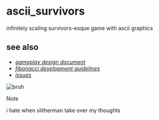 # ascii_survivors
infinitely scaling survivors-esque game with ascii graphics

## see also
* _[gameplay design document](https://github.com/proficiency/ascii_survivors/blob/main/gameplay.md)_
* _[fibonacci development guidelines](https://github.com/proficiency/ascii_survivors/blob/main/gameplay.md)_
* _[issues](https://github.com/proficiency/ascii_survivors/issues)_

![bruh](https://media1.tenor.com/m/3AjDLz3LTc4AAAAd/bruh-bro.gif)

> [!NOTE]
> i hate when slitherman take over my thoughts